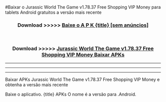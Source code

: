 #Baixar o Jurassic World The Game v1.78.37 Free Shopping VIP Money   para tablets Android gratuitos a versão mais recente


<div align="center">
<h3>Download >>>>> <a href="https://pt-web.web.app/?pt= {title}">Baixe o A P K {title} [sem anúncios]</a></h3><br>

<h3>Download >>>>> <a href="https://pt-web.web.app/?pt= {title}">Jurassic World The Game v1.78.37 Free Shopping VIP Money  Baixar APKs</a></h3>
</div>

----------------------------------------------------------

----------------------------------------------------------

----------------------------------------------------------

Baixar APKs Jurassic World The Game v1.78.37 Free Shopping VIP Money  e obtenha a versão mais recente

Baixe o aplicativo. {title} APKs O nome é a versão para .Android.


